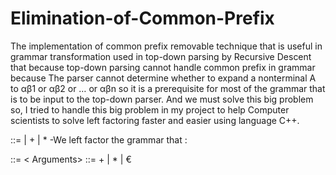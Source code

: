 # Elimination-of-Common-Prefix
The implementation of common prefix removable technique that is useful in grammar transformation used in top-down 
parsing by Recursive Descent that because top-down parsing cannot handle common prefix in grammar because The parser cannot determine whether to 
expand a nonterminal A to αβ1 or αβ2 or … or αβn so it is a prerequisite for most of the grammar that is to be input to the top-down parser. And we must solve this 
big problem so, I tried to handle this big problem in my project to help Computer scientists to solve left factoring faster and easier using language C++.

<Factor> ::= <term> | <term> + <object> | <term> * <expr>
-We left factor the grammar that :
 
<Factor> ::= <term> < Arguments> 
<Arguments> ::= + <object> | * <expr> | €
